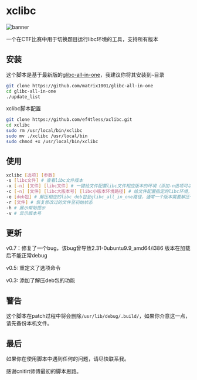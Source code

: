 # xclibc

![banner](https://user-images.githubusercontent.com/52035000/192832394-8af0bf43-1be1-4d5b-8701-9b0d8057b190.png)

一个在CTF比赛中用于切换题目运行libc环境的工具，支持所有版本

## 安装

这个脚本是基于最新版的[glibc-all-in-one](https://github.com/matrix1001/glibc-all-in-one)，我建议你将其安装到`~`目录

```bash
git clone https://github.com/matrix1001/glibc-all-in-one
cd glibc-all-in-one
./update_list
```

xclibc脚本配置

```bash
git clone https://github.com/ef4tless/xclibc.git
cd xclibc
sudo rm /usr/local/bin/xclibc
sudo mv ./xclibc /usr/local/bin
sudo chmod +x /usr/local/bin/xclibc
```

## 使用

```bash
xclibc [选项] [参数]
-s [libc文件] # 查看libc文件版本
-x [-n] [文件] [libc文件] # 一键给文件配置libc文件相应版本的环境（添加-n选项可以使用修改--replace-needed的方式实现）
-c [-n] [文件] [libc大版本号] [libc小版本环境路径] # 给文件配置指定的libc环境，输入大版本号后回车，可自由选择复制libc小版本环境路径（添加-n选项可以使用修改--replace-needed的方式实现）
-e [deb包] # 解压相应的libc_deb包至glibc_all_in_one路径，通常一个版本需要解压一份本体deb和一份debug_deb包
-r [文件] # 恢复修改过的文件至初始状态
-h # 展示帮助提示
-v # 显示版本号
```

## 更新
v0.7：修复了一个bug，该bug曾导致2.31-0ubuntu9.9_amd64/i386 版本在加载后不能正常debug

v0.5: 重定义了选项命令

v0.3: 添加了解压deb包的功能

## 警告

这个脚本在patch过程中将会删除`/usr/lib/debug/.build/`，如果你介意这一点，请先备份本机文件。

## 最后

如果你在使用脚本中遇到任何的问题，请尽快联系我。

感谢cnitlrt师傅最初的脚本思路。
